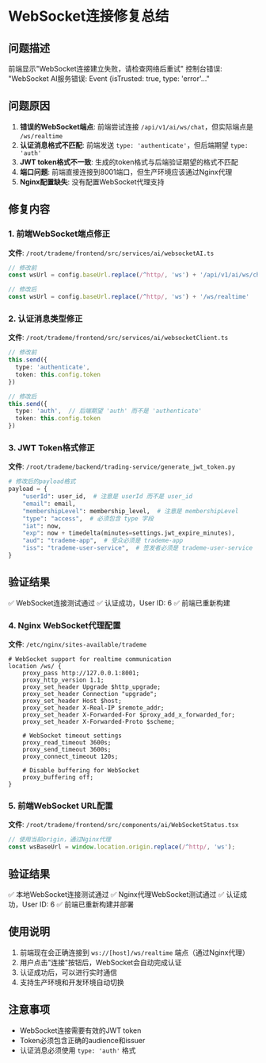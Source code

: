 # WebSocket连接修复总结

## 问题描述
前端显示"WebSocket连接建立失败，请检查网络后重试"
控制台错误: "WebSocket AI服务错误: Event {isTrusted: true, type: 'error'..."

## 问题原因
1. **错误的WebSocket端点**: 前端尝试连接 `/api/v1/ai/ws/chat`，但实际端点是 `/ws/realtime`
2. **认证消息格式不匹配**: 前端发送 `type: 'authenticate'`，但后端期望 `type: 'auth'`
3. **JWT token格式不一致**: 生成的token格式与后端验证期望的格式不匹配
4. **端口问题**: 前端直接连接到8001端口，但生产环境应该通过Nginx代理
5. **Nginx配置缺失**: 没有配置WebSocket代理支持

## 修复内容

### 1. 前端WebSocket端点修正
**文件**: `/root/trademe/frontend/src/services/ai/websocketAI.ts`
```typescript
// 修改前
const wsUrl = config.baseUrl.replace(/^http/, 'ws') + '/api/v1/ai/ws/chat'

// 修改后
const wsUrl = config.baseUrl.replace(/^http/, 'ws') + '/ws/realtime'
```

### 2. 认证消息类型修正
**文件**: `/root/trademe/frontend/src/services/ai/websocketClient.ts`
```typescript
// 修改前
this.send({
  type: 'authenticate',
  token: this.config.token
})

// 修改后
this.send({
  type: 'auth',  // 后端期望 'auth' 而不是 'authenticate'
  token: this.config.token
})
```

### 3. JWT Token格式修正
**文件**: `/root/trademe/backend/trading-service/generate_jwt_token.py`
```python
# 修改后的payload格式
payload = {
    "userId": user_id,  # 注意是 userId 而不是 user_id
    "email": email,
    "membershipLevel": membership_level,  # 注意是 membershipLevel
    "type": "access",  # 必须包含 type 字段
    "iat": now,
    "exp": now + timedelta(minutes=settings.jwt_expire_minutes),
    "aud": "trademe-app",  # 受众必须是 trademe-app
    "iss": "trademe-user-service",  # 签发者必须是 trademe-user-service
}
```

## 验证结果
✅ WebSocket连接测试通过
✅ 认证成功，User ID: 6
✅ 前端已重新构建

### 4. Nginx WebSocket代理配置
**文件**: `/etc/nginx/sites-available/trademe`
```nginx
# WebSocket support for realtime communication
location /ws/ {
    proxy_pass http://127.0.0.1:8001;
    proxy_http_version 1.1;
    proxy_set_header Upgrade $http_upgrade;
    proxy_set_header Connection "upgrade";
    proxy_set_header Host $host;
    proxy_set_header X-Real-IP $remote_addr;
    proxy_set_header X-Forwarded-For $proxy_add_x_forwarded_for;
    proxy_set_header X-Forwarded-Proto $scheme;
    
    # WebSocket timeout settings
    proxy_read_timeout 3600s;
    proxy_send_timeout 3600s;
    proxy_connect_timeout 120s;
    
    # Disable buffering for WebSocket
    proxy_buffering off;
}
```

### 5. 前端WebSocket URL配置
**文件**: `/root/trademe/frontend/src/components/ai/WebSocketStatus.tsx`
```typescript
// 使用当前origin，通过Nginx代理
const wsBaseUrl = window.location.origin.replace(/^http/, 'ws');
```

## 验证结果
✅ 本地WebSocket连接测试通过
✅ Nginx代理WebSocket测试通过
✅ 认证成功，User ID: 6
✅ 前端已重新构建并部署

## 使用说明
1. 前端现在会正确连接到 `ws://[host]/ws/realtime` 端点（通过Nginx代理）
2. 用户点击"连接"按钮后，WebSocket会自动完成认证
3. 认证成功后，可以进行实时通信
4. 支持生产环境和开发环境自动切换

## 注意事项
- WebSocket连接需要有效的JWT token
- Token必须包含正确的audience和issuer
- 认证消息必须使用 `type: 'auth'` 格式
